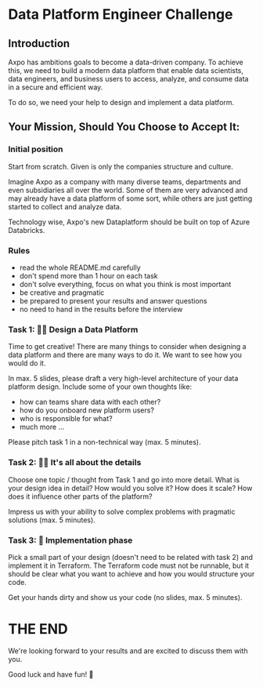 # Data Platform Engineer Challenge

## Introduction

Axpo has ambitions goals to become a data-driven company.
To achieve this, we need to build a modern data platform that enable
data scientists, data engineers, and business users
to access, analyze, and consume data in a secure and efficient way.

To do so, we need your help to design and implement a data platform.

## Your Mission, Should You Choose to Accept It:

### Initial position

Start from scratch. Given is only the companies structure and culture.

Imagine Axpo as a company with many diverse teams, departments and even subsidiaries all over the world.
Some of them are very advanced and may already have a data platform of some sort,
while others are just getting started to collect and analyze data.

Technology wise, Axpo's new Dataplatform should be built on top of Azure Databricks.


### Rules

* read the whole README.md carefully
* don't spend more than 1 hour on each task
* don't solve everything, focus on what you think is most important
* be creative and pragmatic
* be prepared to present your results and answer questions
* no need to hand in the results before the interview


### Task 1: 👩‍🎨 Design a Data Platform

Time to get creative! There are many things to consider when designing a data platform
and there are many ways to do it. We want to see how you would do it.

In max. 5 slides, please draft a very high-level architecture of your data platform design.
Include some of your own thoughts like:

* how can teams share data with each other?
* how do you onboard new platform users?
* who is responsible for what?
* much more ...

Please pitch task 1 in a non-technical way (max. 5 minutes).


### Task 2: 🕵️‍♂️ It's all about the details

Choose one topic / thought from Task 1 and go into more detail.
What is your design idea in detail? How would you solve it? How does it scale?
How does it influence other parts of the platform?

Impress us with your ability to solve complex problems with pragmatic solutions (max. 5 minutes).


### Task 3: 👷 Implementation phase

Pick a small part of your design (doesn't need to be related with task 2) and implement it in Terraform.
The Terraform code must not be runnable, but it should be clear what you want to achieve 
and how you would structure your code.

Get your hands dirty and show us your code (no slides, max. 5 minutes).


# THE END

We're looking forward to your results and are excited to discuss them with you.

Good luck and have fun! 🚀
